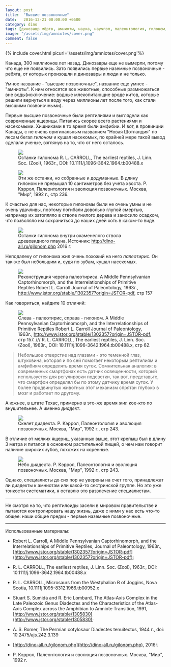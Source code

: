```yaml
---
layout: post
title:  "Высшие позвоночные"
date:   2016-12-21 00:00:00 +0500
category: dino
tags: [динозавр мёртв, амниоты, наука, научпоп, палеонтология, гилоном, Hylonomus lyelli, Paleothyris, Diadectes, карбон, каменноугольный период, пермский период,]
image: "/assets/img/amniotes/cover.png"
comment: false
---
```


{% include cover.html picurl='/assets/img/amniotes/cover.png'%}

Канада, 300 миллионов лет назад. Динозавры еще не вымерли, потому что еще не появились. Зато появились первые наземные позвоночные - ребята, от которых произошли и динозавры и люди и не только.

Умное название - "высшие позвоночные", название еще умнее - "амниоты". К ним относятся все животные, способные размножаться вне воды(исключение: водные млекопитающие вроде китов, которые решили вернуться в воду через миллионы лет после того, как стали высшими позвоночными).

Первые высшие позвоночные были рептилиями и выглядели как современные ящерицы. Питались скорее всего растениями и насекомыми. Хищниками в то время были амфибии. 
И вот, в провинции Канады, с не очень оригинальным названием "Новая Шотландия" по лесам бегал _гилоном_ и кушал насекомых, по крайней мере такой вывод сделали ученые, взглянув на то, что от него осталось. 

<figure>
  <img src="{{site.baseurl}}/assets/img/amniotes/1.png"/>
  <figcaption>Останки гилонома  R. L. CARROLL, The earliest reptiles, J. Linn. Soc. (Zool), 1963г., DOI: 10.1111/j.1096-3642.1964.tb00488.x</figcaption>
</figure>


<figure>
  <img src="{{site.baseurl}}/assets/img/amniotes/2.png"/>
  <figcaption>Эти же останки, но собранные и додуманные. В длину гилоном не превышал 10 сантиметров без учета хвоста. Р. Кэррол, Палеонтология и эволюция позвоночных. Москва, "Мир", 1992 г., стр 236.</figcaption>
</figure>

К счастью для нас, некоторые гилономы были не очень умны и не очень удачливы, поэтому погибали довольно глупой смертью, например их затопляло в стволе гнилого дерева и заносило осадком, что позволяло им сохраниться до наших дней хоть в каком-то виде. 

<figure>
  <img src="{{site.baseurl}}/assets/img/amniotes/3.jpg"/>
  <figcaption>Останки гилонома внутри окаменелого ствола древовидного плауна. Источник: <a href="http://dino-all.ru/gilonom.php">http://dino-all.ru/gilonom.php</a> 2016 г. </figcaption>
</figure>

Неподалеку от гилонома жил очень похожий на него _палеотирис_. Он так-же был небольшим и, судя по зубам, кушал насекомых. 

<figure>
  <img src="{{site.baseurl}}/assets/img/amniotes/4.png"/>
  <figcaption>Реконструкция черепа палеотириса. A Middle Pennsylvanian Captorhinomorph, and the Interrelationships of Primitive Reptiles Robert L. Carroll Journal of Paleontology, 1963г., <a href="http://www.jstor.org/stable/1302357?origin=JSTOR-pdf">http://www.jstor.org/stable/1302357?origin=JSTOR-pdf</a>, стр 157</figcaption>
</figure>

Как говориться, найдите 10 отличий:

<figure>
  <img src="{{site.baseurl}}/assets/img/amniotes/5.png"/>
  <figcaption>Слева - палеотирис, справа - гилоном. A Middle Pennsylvanian Captorhinomorph, and the Interrelationships of Primitive Reptiles Robert L. Carroll Journal of Paleontology, 1963г., <a href="http://www.jstor.org/stable/1302357?origin=JSTOR-pdf">http://www.jstor.org/stable/1302357?origin=JSTOR-pdf</a>, стр 157. /// R. L. CARROLL, The earliest reptiles, J. Linn. Soc. (Zool), 1963г., DOI: 10.1111/j.1096-3642.1964.tb00488.x, стр 62.
</figcaption>
</figure>

>Небольшое отверстие над глазами - это теменной глаз, штуковина, которая и по сей помогает некоторым рептилиям и амфибиям определять время суток. 
Сомнительная аналогия: в современных смартфонах есть датчик освещенности, который используется для регулировки подсветки, так вот, представьте, что смартфон определял бы по этому датчику время суток. 
У более продвинутых животных этот механизм спрятан глубоко в мозг и работает по другому.

А южнее, в штате Техас, примерно в это-же время жил кое-кто по внушительнее. А именно _диадект_.

<figure>
  <img src="{{site.baseurl}}/assets/img/amniotes/6.png"/>
  <figcaption>Скелет диадекта. Р. Кэррол, Палеонтология и эволюция позвоночных. Москва, "Мир", 1992 г., стр 243.</figcaption>
</figure>

В отличие от мелких ящериц, указанных выше, этот крепыш был в длину 3 метра и питался в основном растительной пищей, о чем нам говорит наличие широких зубов, похожих на коренные.

<figure>
  <img src="{{site.baseurl}}/assets/img/amniotes/7.png"/>
  <figcaption>Нёбо диадекта. Р. Кэррол, Палеонтология и эволюция позвоночных. Москва, "Мир", 1992 г., стр 243.</figcaption>
</figure>

Однако, специалисты до сих пор не уверены на счет того, принадлежат ли диадекты к амниотам или какой-то сестринской группе. Но это уже тонкости систематики, я оставлю это развлечение специалистам.

---

Не смотря на то, что рептилоиды засели в мировом правительстве и пытаются контролировать нашу жизнь, даже с ними у нас есть что-то общее: наши общие предки - первые наземные позвоночные. 

---

Использованные материалы:
+ Robert L. Carroll, A Middle Pennsylvanian Captorhinomorph, and the Interrelationships of Primitive Reptiles, Journal of Paleontology, 1963г., [http://www.jstor.org/stable/1302357?origin=JSTOR-pdf](http://www.jstor.org/stable/1302357?origin=JSTOR-pdf);

+ R. L. CARROLL, The earliest reptiles, J. Linn. Soc. (Zool), 1963г., DOI: 10.1111/j.1096-3642.1964.tb00488.x

+ R. L. CARROLL,  Microsaurs from the Westphalian B of Joggins, Nova Scotia,  10.1111j.1095-8312.1966.tb00952.x

+ Stuart S. Sumida and R. Eric Lombard, The Atlas-Axis Complex in the Late Paleozoic Genus Diadectes and the Characteristics of the Atlas-Axis Complex across the Amphibian to Amniote Transition, 1991, [http://www.jstor.org/stable/1305830](http://www.jstor.org/stable/1305830);

+ A. S. Romer, The Permian cotylosaur Diadectes tenuitectus, 1944  г., doi: 10.2475/ajs.242.3.139

+ [http://dino-all.ru/gilonom.php](http://dino-all.ru/gilonom.php), 2016г.

+ Р. Кэррол, Палеонтология и эволюция позвоночных. Москва, "Мир", 1992 г. 

